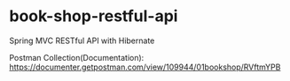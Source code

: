 # book-shop-restful-api
Spring MVC RESTful API with Hibernate 

Postman Collection(Documentation):
https://documenter.getpostman.com/view/109944/01bookshop/RVftmYPB
